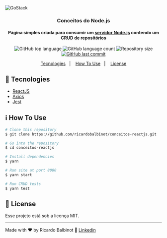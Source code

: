 <img alt="GoStack" src="https://storage.googleapis.com/golden-wind/bootcamp-gostack/header-desafios.png" />

<h3 align="center">
  Conceitos do Node.js
</h3>

<h4 align="center">
  Página simples criada para consumir um <a href="https://github.com/ricardobalbinot/conceitos-nodejs" target="_blank">servidor Node.js</a> contendo um CRUD de repositórios
</h4>

<p align="center">
  <img alt="GitHub top language" src="https://img.shields.io/github/languages/top/ricardobalbinot/conceitos-reactjs.svg">

  <img alt="GitHub language count" src="https://img.shields.io/github/languages/count/ricardobalbinot/conceitos-reactjs.svg">

  <img alt="Repository size" src="https://img.shields.io/github/repo-size/ricardobalbinot/conceitos-reactjs.svg">
  <a href="https://github.com/ricardobalbinot/conceitos-reactjs/commits/master">
    <img alt="GitHub last commit" src="https://img.shields.io/github/last-commit/ricardobalbinot/conceitos-reactjs.svg">
  </a>
</p>

<p align="center">
  <a href="#rocket-tecnologies">Tecnologies</a>&nbsp;&nbsp;&nbsp;|&nbsp;&nbsp;&nbsp;
  <a href="#information_source-how-to-use">How To Use</a>&nbsp;&nbsp;&nbsp;|&nbsp;&nbsp;&nbsp;
  <a href="#memo-license">License</a>
</p>

## :rocket: Tecnologies

-  [ReactJS](https://pt-br.reactjs.org/)
-  [Axios](https://github.com/axios/axios)
-  [Jest](https://jestjs.io/)

## :information_source: How To Use

```bash
# Clone this repository
$ git clone https://github.com/ricardobalbinot/conceitos-reactjs.git

# Go into the repository
$ cd conceitos-reactjs

# Install dependencies
$ yarn

# Run site at port 8080
$ yarn start

# Run CRUD tests
$ yarn test
```

## :memo: License

Esse projeto está sob a licença MIT.

---

Made with ♥ by Ricardo Balbinot :wave: [Linkedin](https://www.linkedin.com/in/ricardo-balbinot-290520182/)
